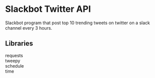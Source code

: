 # Slackbot Twitter API

Slackbot program that post top 10 trending tweets on twitter on a slack channel every 3 hours.


## Libraries
requests\
tweepy\
schedule\
time
